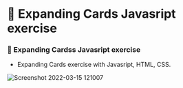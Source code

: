 # 🖖 Expanding Cards Javasript exercise

### 🖖 Expanding Cardss Javasript exercise

- Expanding Cards exercise with Javasript, HTML, CSS.

![Screenshot 2022-03-15 121007](https://user-images.githubusercontent.com/93057752/158453626-c7996a81-5649-4b47-9b03-7651098b7831.png)
